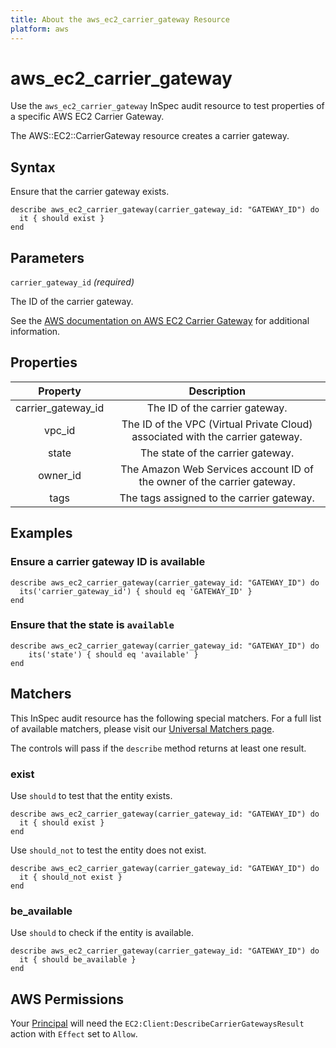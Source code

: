 ```yaml
---
title: About the aws_ec2_carrier_gateway Resource
platform: aws
---
```


# aws_ec2_carrier_gateway

Use the `aws_ec2_carrier_gateway` InSpec audit resource to test properties of a specific AWS EC2 Carrier Gateway.

The AWS::EC2::CarrierGateway resource creates a carrier gateway.

## Syntax

Ensure that the carrier gateway exists.

    describe aws_ec2_carrier_gateway(carrier_gateway_id: "GATEWAY_ID") do
      it { should exist }
    end

## Parameters

`carrier_gateway_id` _(required)_

 The ID of the carrier gateway.

See the [AWS documentation on AWS EC2 Carrier Gateway](https://docs.aws.amazon.com/AWSCloudFormation/latest/UserGuide/aws-resource-ec2-carriergateway.html) for additional information.

## Properties

| Property            | Description                                                                    |
| :-----------------: | :----------------------------------------------------------------------------: |
| carrier_gateway_id  | The ID of the carrier gateway.                                                 |
| vpc_id              | The ID of the VPC (Virtual Private Cloud) associated with the carrier gateway. |
| state               | The state of the carrier gateway.                                              |
| owner_id            | The Amazon Web Services account ID of the owner of the carrier gateway.        |
| tags                | The tags assigned to the carrier gateway.                                      |

## Examples

### Ensure a carrier gateway ID is available

    describe aws_ec2_carrier_gateway(carrier_gateway_id: "GATEWAY_ID") do
      its('carrier_gateway_id') { should eq 'GATEWAY_ID' }
    end

### Ensure that the state is `available`

    describe aws_ec2_carrier_gateway(carrier_gateway_id: "GATEWAY_ID") do
        its('state') { should eq 'available' }
    end

## Matchers

This InSpec audit resource has the following special matchers. For a full list of available matchers, please visit our [Universal Matchers page](https://www.inspec.io/docs/reference/matchers/).

The controls will pass if the `describe` method returns at least one result.

### exist

Use `should` to test that the entity exists.

    describe aws_ec2_carrier_gateway(carrier_gateway_id: "GATEWAY_ID") do
      it { should exist }
    end

Use `should_not` to test the entity does not exist.

    describe aws_ec2_carrier_gateway(carrier_gateway_id: "GATEWAY_ID") do
      it { should_not exist }
    end

### be_available

Use `should` to check if the entity is available.

    describe aws_ec2_carrier_gateway(carrier_gateway_id: "GATEWAY_ID") do
      it { should be_available }
    end

## AWS Permissions

Your [Principal](https://docs.aws.amazon.com/IAM/latest/UserGuide/intro-structure.html#intro-structure-principal) will need the `EC2:Client:DescribeCarrierGatewaysResult` action with `Effect` set to `Allow`.
